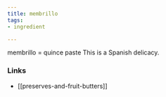 ```yaml
---
title: membrillo
tags:
- ingredient

---
```

membrillo = quince paste This is a Spanish delicacy.

### Links

* [[preserves-and-fruit-butters]]
